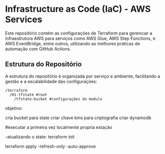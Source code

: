 # Infrastructure as Code (IaC) - AWS Services

Este repositório contém as configurações de Terraform para gerenciar a infraestrutura AWS para serviços como AWS Glue, AWS Step Functions, e AWS EventBridge, entre outros, utilizando as melhores práticas de automação com GitHub Actions.

## Estrutura do Repositório

A estrutura do repositório é organizada por serviço e ambiente, facilitando a gestão e a escalabilidade das configurações:

```
/terraform
  /01-tfstate #root
    /tfstate-bucket #configurações do modulo  
```


objetivo:

cria bucket para state
criar chave kms para criptografia
criar dynamodb

#executar a primeira vez localmente propria estação

-atualizando o state: 
terraform init

terraform apply -refresh-only -auto-approve